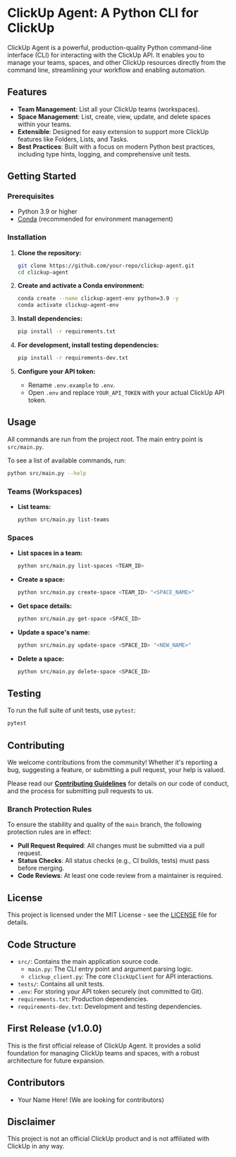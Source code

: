 # ClickUp Agent: A Python CLI for ClickUp

ClickUp Agent is a powerful, production-quality Python command-line interface (CLI) for interacting with the ClickUp API. It enables you to manage your teams, spaces, and other ClickUp resources directly from the command line, streamlining your workflow and enabling automation.

## Features

- **Team Management**: List all your ClickUp teams (workspaces).
- **Space Management**: List, create, view, update, and delete spaces within your teams.
- **Extensible**: Designed for easy extension to support more ClickUp features like Folders, Lists, and Tasks.
- **Best Practices**: Built with a focus on modern Python best practices, including type hints, logging, and comprehensive unit tests.

## Getting Started

### Prerequisites

- Python 3.9 or higher
- [Conda](https://docs.conda.io/en/latest/miniconda.html) (recommended for environment management)

### Installation

1.  **Clone the repository:**

    ```bash
    git clone https://github.com/your-repo/clickup-agent.git
    cd clickup-agent
    ```

2.  **Create and activate a Conda environment:**

    ```bash
    conda create --name clickup-agent-env python=3.9 -y
    conda activate clickup-agent-env
    ```

3.  **Install dependencies:**

    ```bash
    pip install -r requirements.txt
    ```

4.  **For development, install testing dependencies:**

    ```bash
    pip install -r requirements-dev.txt
    ```

5.  **Configure your API token:**
    - Rename `.env.example` to `.env`.
    - Open `.env` and replace `YOUR_API_TOKEN` with your actual ClickUp API token.

## Usage

All commands are run from the project root. The main entry point is `src/main.py`.

To see a list of available commands, run:

```bash
python src/main.py --help
```

### Teams (Workspaces)

- **List teams:**
  ```bash
  python src/main.py list-teams
  ```

### Spaces

- **List spaces in a team:**
  ```bash
  python src/main.py list-spaces <TEAM_ID>
  ```
- **Create a space:**
  ```bash
  python src/main.py create-space <TEAM_ID> "<SPACE_NAME>"
  ```
- **Get space details:**
  ```bash
  python src/main.py get-space <SPACE_ID>
  ```
- **Update a space's name:**
  ```bash
  python src/main.py update-space <SPACE_ID> "<NEW_NAME>"
  ```
- **Delete a space:**
  ```bash
  python src/main.py delete-space <SPACE_ID>
  ```

## Testing

To run the full suite of unit tests, use `pytest`:

```bash
pytest
```

## Contributing

We welcome contributions from the community! Whether it's reporting a bug, suggesting a feature, or submitting a pull request, your help is valued.

Please read our [**Contributing Guidelines**](CONTRIBUTING.md) for details on our code of conduct, and the process for submitting pull requests to us.

### Branch Protection Rules

To ensure the stability and quality of the `main` branch, the following protection rules are in effect:

- **Pull Request Required**: All changes must be submitted via a pull request.
- **Status Checks**: All status checks (e.g., CI builds, tests) must pass before merging.
- **Code Reviews**: At least one code review from a maintainer is required.

## License

This project is licensed under the MIT License - see the [LICENSE](LICENSE) file for details.

## Code Structure

- `src/`: Contains the main application source code.
  - `main.py`: The CLI entry point and argument parsing logic.
  - `clickup_client.py`: The core `ClickUpClient` for API interactions.
- `tests/`: Contains all unit tests.
- `.env`: For storing your API token securely (not committed to Git).
- `requirements.txt`: Production dependencies.
- `requirements-dev.txt`: Development and testing dependencies.

## First Release (v1.0.0)

This is the first official release of ClickUp Agent. It provides a solid foundation for managing ClickUp teams and spaces, with a robust architecture for future expansion.

## Contributors

- Your Name Here! (We are looking for contributors)

## Disclaimer

This project is not an official ClickUp product and is not affiliated with ClickUp in any way.
